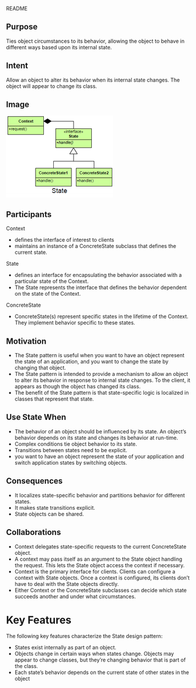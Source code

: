 README

## Purpose

Ties object circumstances to its behavior, allowing the object to behave in different ways based upon its internal state.

## Intent ##

Allow an object to alter its behavior when its internal state changes. The object will appear to change its class.

## Image ##

![alt text](./Images/State-1.md.png "State")

## Participants ##

Context
+ defines the interface of interest to clients
+ maintains an instance of a ConcreteState subclass that defines the current state.

State
+ defines an interface for encapsulating the behavior associated with a particular state of the Context.
+ The State represents the interface that defines the behavior dependent on the state of the Context.

ConcreteState
+ ConcreteState(s) represent specific states in the lifetime of the Context.  They implement behavior specific to these states.

## Motivation ##

+ The State pattern is useful when you want to have an object represent the state of an application, and you want to change the state by changing that object.
+ The State pattern is intended to provide a mechanism to allow an object to alter its behavior in response to internal state changes. To the client, it appears as though the object has changed its class.
+ The benefit of the State pattern is that state-specific logic is localized in classes that represent that state.

## Use State When ##

+ The behavior of an object should be influenced by its state. An object’s behavior depends on its state and changes its behavior at run-time.
+ Complex conditions tie object behavior to its state.
+ Transitions between states need to be explicit.
+ you want to have an object represent the state of your application and switch application states by switching objects.

## Consequences ##

+ It localizes state-specific behavior and partitions behavior for different states.
+ It makes state transitions explicit.
+ State objects can be shared.

## Collaborations ##

+ Context delegates state-specific requests to the current ConcreteState object.
+ A context may pass itself as an argument to the State object handling the request.  This lets the State object access the context if necessary.
+ Context is the primary interface for clients.  Clients can configure a context with State objects.  Once a context is configured, its clients don’t have to deal with the State objects directly.
+ Either Context or the ConcreteState subclasses can decide which state succeeds another and under what circumstances.

# Key Features
The following key features characterize the State design pattern:
+ States exist internally as part of an object.
+ Objects change in certain ways when states change. Objects may appear to change classes, but they’re changing behavior that is part of the class.
+ Each state’s behavior depends on the current state of other states in the object

<!--stackedit_data:
eyJoaXN0b3J5IjpbODM0MjM3ODNdfQ==
-->
